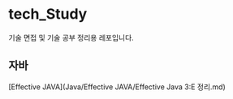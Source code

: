# tech_Study
기술 면접 및 기술 공부 정리용 레포입니다.


## 자바
[Effective JAVA](Java/Effective JAVA/Effective Java 3:E 정리.md)  
